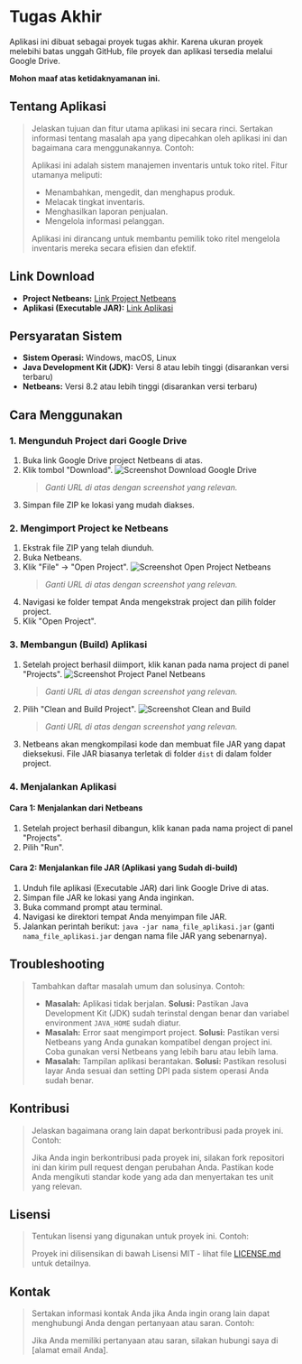 
# Tugas Akhir

Aplikasi ini dibuat sebagai proyek tugas akhir. Karena ukuran proyek melebihi batas unggah GitHub, file proyek dan aplikasi tersedia melalui Google Drive.

**Mohon maaf atas ketidaknyamanan ini.**

## Tentang Aplikasi

> Jelaskan tujuan dan fitur utama aplikasi ini secara rinci. Sertakan informasi tentang masalah apa yang dipecahkan oleh aplikasi ini dan bagaimana cara menggunakannya. Contoh:
>
> Aplikasi ini adalah sistem manajemen inventaris untuk toko ritel. Fitur utamanya meliputi:
> *   Menambahkan, mengedit, dan menghapus produk.
> *   Melacak tingkat inventaris.
> *   Menghasilkan laporan penjualan.
> *   Mengelola informasi pelanggan.
>
> Aplikasi ini dirancang untuk membantu pemilik toko ritel mengelola inventaris mereka secara efisien dan efektif.

## Link Download

*   **Project Netbeans:** [Link Project Netbeans](https://drive.google.com/file/d/1PCOLncUh_SmEsJQwmPzNm6U9wbIkZ3lv/view?usp=drive_link)
*   **Aplikasi (Executable JAR):** [Link Aplikasi](https://drive.google.com/file/d/1QdbxrYDfeJXPY5uqdS3Rd4iP8n6HLtqc/view?usp=drive_link)

## Persyaratan Sistem

*   **Sistem Operasi:** Windows, macOS, Linux
*   **Java Development Kit (JDK):** Versi 8 atau lebih tinggi (disarankan versi terbaru)
*   **Netbeans:** Versi 8.2 atau lebih tinggi (disarankan versi terbaru)

## Cara Menggunakan

### 1. Mengunduh Project dari Google Drive

1.  Buka link Google Drive project Netbeans di atas.
2.  Klik tombol "Download".
    ![Screenshot Download Google Drive](https://via.placeholder.com/400x300/8F8F8F/FFFFFF?text=Screenshot+Download+Google+Drive)
    > *Ganti URL di atas dengan screenshot yang relevan.*
3.  Simpan file ZIP ke lokasi yang mudah diakses.

### 2. Mengimport Project ke Netbeans

1.  Ekstrak file ZIP yang telah diunduh.
2.  Buka Netbeans.
3.  Klik "File" -> "Open Project".
    ![Screenshot Open Project Netbeans](https://via.placeholder.com/400x300/8F8F8F/FFFFFF?text=Screenshot+Open+Project+Netbeans)
    > *Ganti URL di atas dengan screenshot yang relevan.*
4.  Navigasi ke folder tempat Anda mengekstrak project dan pilih folder project.
5.  Klik "Open Project".

### 3. Membangun (Build) Aplikasi

1.  Setelah project berhasil diimport, klik kanan pada nama project di panel "Projects".
    ![Screenshot Project Panel Netbeans](https://via.placeholder.com/400x300/8F8F8F/FFFFFF?text=Screenshot+Project+Panel+Netbeans)
    > *Ganti URL di atas dengan screenshot yang relevan.*
2.  Pilih "Clean and Build Project".
    ![Screenshot Clean and Build](https://via.placeholder.com/400x300/8F8F8F/FFFFFF?text=Screenshot+Clean+and+Build)
    > *Ganti URL di atas dengan screenshot yang relevan.*
3.  Netbeans akan mengkompilasi kode dan membuat file JAR yang dapat dieksekusi. File JAR biasanya terletak di folder `dist` di dalam folder project.

### 4. Menjalankan Aplikasi

#### Cara 1: Menjalankan dari Netbeans

1.  Setelah project berhasil dibangun, klik kanan pada nama project di panel "Projects".
2.  Pilih "Run".

#### Cara 2: Menjalankan file JAR (Aplikasi yang Sudah di-build)

1.  Unduh file aplikasi (Executable JAR) dari link Google Drive di atas.
2.  Simpan file JAR ke lokasi yang Anda inginkan.
3.  Buka command prompt atau terminal.
4.  Navigasi ke direktori tempat Anda menyimpan file JAR.
5.  Jalankan perintah berikut: `java -jar nama_file_aplikasi.jar` (ganti `nama_file_aplikasi.jar` dengan nama file JAR yang sebenarnya).

## Troubleshooting

> Tambahkan daftar masalah umum dan solusinya. Contoh:
>
> *   **Masalah:** Aplikasi tidak berjalan.
>     **Solusi:** Pastikan Java Development Kit (JDK) sudah terinstal dengan benar dan variabel environment `JAVA_HOME` sudah diatur.
> *   **Masalah:** Error saat mengimport project.
>     **Solusi:** Pastikan versi Netbeans yang Anda gunakan kompatibel dengan project ini. Coba gunakan versi Netbeans yang lebih baru atau lebih lama.
> *   **Masalah:** Tampilan aplikasi berantakan.
>     **Solusi:** Pastikan resolusi layar Anda sesuai dan setting DPI pada sistem operasi Anda sudah benar.

## Kontribusi

> Jelaskan bagaimana orang lain dapat berkontribusi pada proyek ini. Contoh:
>
> Jika Anda ingin berkontribusi pada proyek ini, silakan fork repositori ini dan kirim pull request dengan perubahan Anda. Pastikan kode Anda mengikuti standar kode yang ada dan menyertakan tes unit yang relevan.

## Lisensi

> Tentukan lisensi yang digunakan untuk proyek ini. Contoh:
>
> Proyek ini dilisensikan di bawah Lisensi MIT - lihat file [LICENSE.md](LICENSE.md) untuk detailnya.

## Kontak

> Sertakan informasi kontak Anda jika Anda ingin orang lain dapat menghubungi Anda dengan pertanyaan atau saran. Contoh:
>
> Jika Anda memiliki pertanyaan atau saran, silakan hubungi saya di [alamat email Anda].
